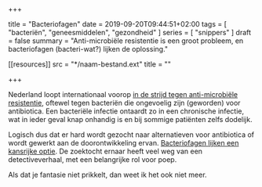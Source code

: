 +++

title = "Bacteriofagen"
date = 2019-09-20T09:44:51+02:00 
tags = [ "bacteriën", "geneesmiddelen", "gezondheid" ]
series =  [ "snippers" ]
draft = false
summary = "Anti-microbiële resistentie is een groot probleem, en bacteriofagen (bacteri-wat?) lijken de oplossing."

[[resources]]
  src = "*/naam-bestand.ext"
  title = ""

+++

Nederland loopt internationaal voorop [in de strijd tegen anti-microbiële resistentie](https://www.rijksoverheid.nl/onderwerpen/antibioticaresistentie), oftewel tegen bacteriën die ongevoelig zijn (geworden) voor antibiotica. Een bacteriële infectie ontaardt zo in een chronische infectie, wat in ieder geval knap onhandig is en bij sommige patiënten zelfs dodelijk. 

Logisch dus dat er hard wordt gezocht naar alternatieven voor antibiotica of wordt gewerkt aan de doorontwikkeling ervan. [Bacteriofagen lijken een kansrijke optie](http://nautil.us/issue/43/heroes/will-viruses-save-us-from-superbugs). De zoektocht ernaar heeft veel weg van een detectiveverhaal, met een belangrijke rol voor poep. 

Als dat je fantasie niet prikkelt, dan weet ik het ook niet meer. 

	